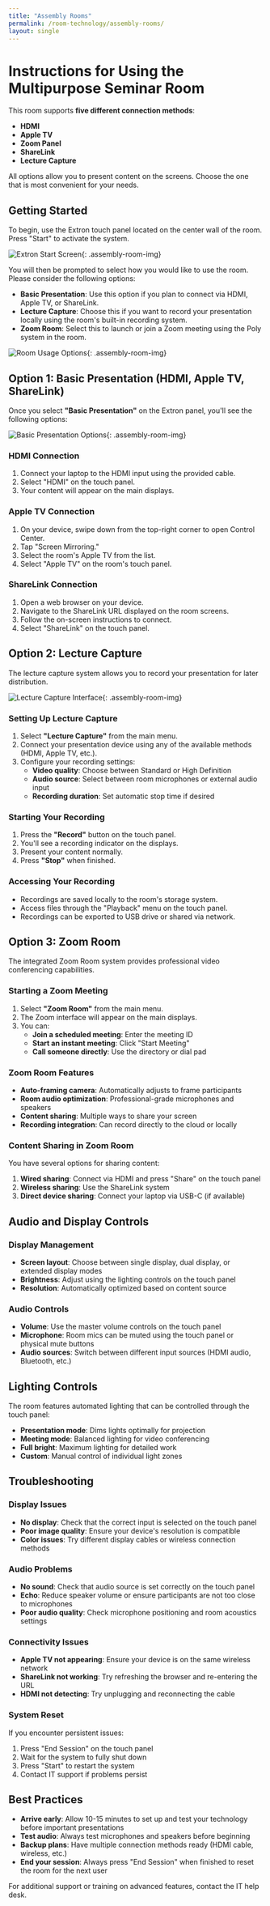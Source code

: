 ```yaml
---
title: "Assembly Rooms"
permalink: /room-technology/assembly-rooms/
layout: single
---
```


# Instructions for Using the Multipurpose Seminar Room

This room supports **five different connection methods**:

- **HDMI**
- **Apple TV**
- **Zoom Panel**
- **ShareLink**
- **Lecture Capture**

All options allow you to present content on the screens. Choose the one that is most convenient for your needs.

## Getting Started

To begin, use the Extron touch panel located on the center wall of the room.
Press "Start" to activate the system.

![Extron Start Screen](/assets/images/room-technology/assembly-rooms/Assembly-start-screen.png){: .assembly-room-img}

You will then be prompted to select how you would like to use the room. Please consider the following options:

- **Basic Presentation**: Use this option if you plan to connect via HDMI, Apple TV, or ShareLink.
- **Lecture Capture**: Choose this if you want to record your presentation locally using the room's built-in recording system.
- **Zoom Room**: Select this to launch or join a Zoom meeting using the Poly system in the room.

![Room Usage Options](/assets/images/room-technology/assembly-rooms/Assembly-options.png){: .assembly-room-img}

## Option 1: Basic Presentation (HDMI, Apple TV, ShareLink)

Once you select **"Basic Presentation"** on the Extron panel, you'll see the following options:

![Basic Presentation Options](/assets/images/room-technology/assembly-rooms/basic-presentation.png){: .assembly-room-img}

### HDMI Connection

1. Connect your laptop to the HDMI input using the provided cable.
2. Select "HDMI" on the touch panel.
3. Your content will appear on the main displays.

### Apple TV Connection

1. On your device, swipe down from the top-right corner to open Control Center.
2. Tap "Screen Mirroring."
3. Select the room's Apple TV from the list.
4. Select "Apple TV" on the room's touch panel.

### ShareLink Connection

1. Open a web browser on your device.
2. Navigate to the ShareLink URL displayed on the room screens.
3. Follow the on-screen instructions to connect.
4. Select "ShareLink" on the touch panel.

## Option 2: Lecture Capture

The lecture capture system allows you to record your presentation for later distribution.

![Lecture Capture Interface](/assets/images/room-technology/assembly-rooms/lecture-mode.png){: .assembly-room-img}

### Setting Up Lecture Capture

1. Select **"Lecture Capture"** from the main menu.
2. Connect your presentation device using any of the available methods (HDMI, Apple TV, etc.).
3. Configure your recording settings:
   - **Video quality**: Choose between Standard or High Definition
   - **Audio source**: Select between room microphones or external audio input
   - **Recording duration**: Set automatic stop time if desired

### Starting Your Recording

1. Press the **"Record"** button on the touch panel.
2. You'll see a recording indicator on the displays.
3. Present your content normally.
4. Press **"Stop"** when finished.

### Accessing Your Recording

- Recordings are saved locally to the room's storage system.
- Access files through the "Playback" menu on the touch panel.
- Recordings can be exported to USB drive or shared via network.

## Option 3: Zoom Room

The integrated Zoom Room system provides professional video conferencing capabilities.

### Starting a Zoom Meeting

1. Select **"Zoom Room"** from the main menu.
2. The Zoom interface will appear on the main displays.
3. You can:
   - **Join a scheduled meeting**: Enter the meeting ID
   - **Start an instant meeting**: Click "Start Meeting"
   - **Call someone directly**: Use the directory or dial pad

### Zoom Room Features

- **Auto-framing camera**: Automatically adjusts to frame participants
- **Room audio optimization**: Professional-grade microphones and speakers
- **Content sharing**: Multiple ways to share your screen
- **Recording integration**: Can record directly to the cloud or locally

### Content Sharing in Zoom Room

You have several options for sharing content:

1. **Wired sharing**: Connect via HDMI and press "Share" on the touch panel
2. **Wireless sharing**: Use the ShareLink system
3. **Direct device sharing**: Connect your laptop via USB-C (if available)

## Audio and Display Controls

### Display Management

- **Screen layout**: Choose between single display, dual display, or extended display modes
- **Brightness**: Adjust using the lighting controls on the touch panel
- **Resolution**: Automatically optimized based on content source

### Audio Controls

- **Volume**: Use the master volume controls on the touch panel
- **Microphone**: Room mics can be muted using the touch panel or physical mute buttons
- **Audio sources**: Switch between different input sources (HDMI audio, Bluetooth, etc.)

## Lighting Controls

The room features automated lighting that can be controlled through the touch panel:

- **Presentation mode**: Dims lights optimally for projection
- **Meeting mode**: Balanced lighting for video conferencing
- **Full bright**: Maximum lighting for detailed work
- **Custom**: Manual control of individual light zones

## Troubleshooting

### Display Issues
- **No display**: Check that the correct input is selected on the touch panel
- **Poor image quality**: Ensure your device's resolution is compatible
- **Color issues**: Try different display cables or wireless connection methods

### Audio Problems
- **No sound**: Check that audio source is set correctly on the touch panel
- **Echo**: Reduce speaker volume or ensure participants are not too close to microphones
- **Poor audio quality**: Check microphone positioning and room acoustics settings

### Connectivity Issues
- **Apple TV not appearing**: Ensure your device is on the same wireless network
- **ShareLink not working**: Try refreshing the browser and re-entering the URL
- **HDMI not detecting**: Try unplugging and reconnecting the cable

### System Reset
If you encounter persistent issues:
1. Press "End Session" on the touch panel
2. Wait for the system to fully shut down
3. Press "Start" to restart the system
4. Contact IT support if problems persist

## Best Practices

- **Arrive early**: Allow 10-15 minutes to set up and test your technology before important presentations
- **Test audio**: Always test microphones and speakers before beginning
- **Backup plans**: Have multiple connection methods ready (HDMI cable, wireless, etc.)
- **End your session**: Always press "End Session" when finished to reset the room for the next user

For additional support or training on advanced features, contact the IT help desk.
